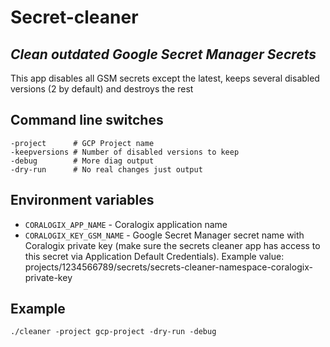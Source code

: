 # Secret-cleaner
## _Clean outdated Google Secret Manager Secrets_

This app disables all GSM secrets except the latest, keeps several disabled versions (2 by default) and destroys the rest

## Command line switches
```
-project      # GCP Project name
-keepversions # Number of disabled versions to keep
-debug        # More diag output
-dry-run      # No real changes just output
```

## Environment variables
- ```CORALOGIX_APP_NAME``` - Coralogix application name
- ```CORALOGIX_KEY_GSM_NAME``` - Google Secret Manager secret name with Coralogix private key (make sure the secrets cleaner app has access to this secret via Application Default Credentials). Example value: projects/1234566789/secrets/secrets-cleaner-namespace-coralogix-private-key

## Example
```./cleaner -project gcp-project -dry-run -debug```